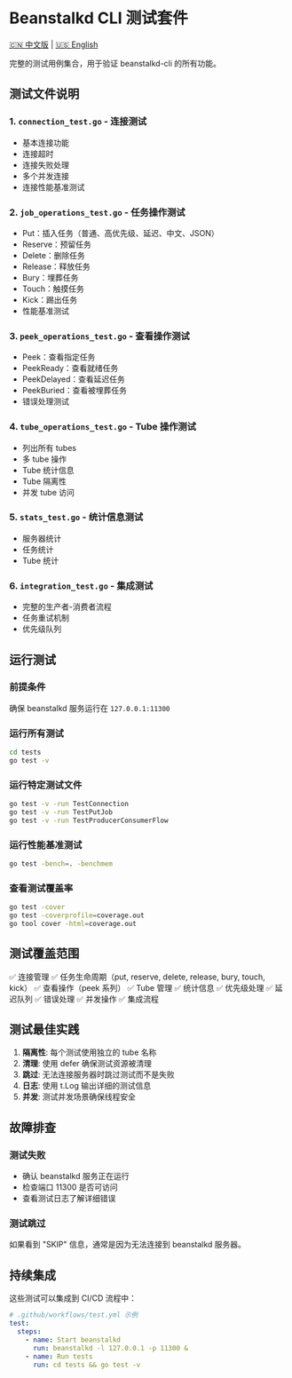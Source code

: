 # Beanstalkd CLI 测试套件

[🇨🇳 中文版](README.md) | [🇺🇸 English](README-EN.md)

完整的测试用例集合，用于验证 beanstalkd-cli 的所有功能。

## 测试文件说明

### 1. `connection_test.go` - 连接测试
- 基本连接功能
- 连接超时
- 连接失败处理
- 多个并发连接
- 连接性能基准测试

### 2. `job_operations_test.go` - 任务操作测试
- Put：插入任务（普通、高优先级、延迟、中文、JSON）
- Reserve：预留任务
- Delete：删除任务
- Release：释放任务
- Bury：埋葬任务
- Touch：触摸任务
- Kick：踢出任务
- 性能基准测试

### 3. `peek_operations_test.go` - 查看操作测试
- Peek：查看指定任务
- PeekReady：查看就绪任务
- PeekDelayed：查看延迟任务
- PeekBuried：查看被埋葬任务
- 错误处理测试

### 4. `tube_operations_test.go` - Tube 操作测试
- 列出所有 tubes
- 多 tube 操作
- Tube 统计信息
- Tube 隔离性
- 并发 tube 访问

### 5. `stats_test.go` - 统计信息测试
- 服务器统计
- 任务统计
- Tube 统计

### 6. `integration_test.go` - 集成测试
- 完整的生产者-消费者流程
- 任务重试机制
- 优先级队列

## 运行测试

### 前提条件
确保 beanstalkd 服务运行在 `127.0.0.1:11300`

### 运行所有测试
```bash
cd tests
go test -v
```

### 运行特定测试文件
```bash
go test -v -run TestConnection
go test -v -run TestPutJob
go test -v -run TestProducerConsumerFlow
```

### 运行性能基准测试
```bash
go test -bench=. -benchmem
```

### 查看测试覆盖率
```bash
go test -cover
go test -coverprofile=coverage.out
go tool cover -html=coverage.out
```

## 测试覆盖范围

✅ 连接管理
✅ 任务生命周期（put, reserve, delete, release, bury, touch, kick）
✅ 查看操作（peek 系列）
✅ Tube 管理
✅ 统计信息
✅ 优先级处理
✅ 延迟队列
✅ 错误处理
✅ 并发操作
✅ 集成流程

## 测试最佳实践

1. **隔离性**: 每个测试使用独立的 tube 名称
2. **清理**: 使用 defer 确保测试资源被清理
3. **跳过**: 无法连接服务器时跳过测试而不是失败
4. **日志**: 使用 t.Log 输出详细的测试信息
5. **并发**: 测试并发场景确保线程安全

## 故障排查

### 测试失败
- 确认 beanstalkd 服务正在运行
- 检查端口 11300 是否可访问
- 查看测试日志了解详细错误

### 测试跳过
如果看到 "SKIP" 信息，通常是因为无法连接到 beanstalkd 服务器。

## 持续集成

这些测试可以集成到 CI/CD 流程中：

```yaml
# .github/workflows/test.yml 示例
test:
  steps:
    - name: Start beanstalkd
      run: beanstalkd -l 127.0.0.1 -p 11300 &
    - name: Run tests
      run: cd tests && go test -v
```
